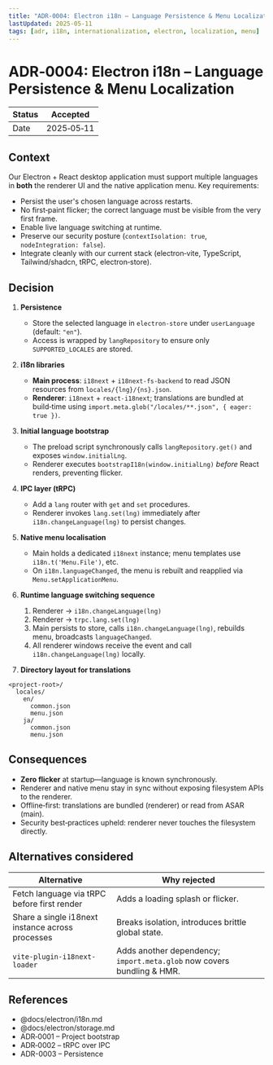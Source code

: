 ```yaml
---
title: "ADR‑0004: Electron i18n – Language Persistence & Menu Localization"
lastUpdated: 2025-05-11
tags: [adr, i18n, internationalization, electron, localization, menu]
---
```


# ADR‑0004: Electron i18n – Language Persistence & Menu Localization

| Status | Accepted   |
| ------ | ---------- |
| Date   | 2025‑05‑11 |

## Context

Our Electron + React desktop application must support multiple languages in **both** the renderer UI and the native application menu. Key requirements:

- Persist the user's chosen language across restarts.
- No first‑paint flicker; the correct language must be visible from the very first frame.
- Enable live language switching at runtime.
- Preserve our security posture (`contextIsolation: true`, `nodeIntegration: false`).
- Integrate cleanly with our current stack (electron‑vite, TypeScript, Tailwind/shadcn, tRPC, electron‑store).

## Decision

1. **Persistence**
   - Store the selected language in `electron-store` under `userLanguage` (default: `"en"`).
   - Access is wrapped by `langRepository` to ensure only `SUPPORTED_LOCALES` are stored.

2. **i18n libraries**
   - **Main process**: `i18next` + `i18next‑fs‑backend` to read JSON resources from `locales/{lng}/{ns}.json`.
   - **Renderer**: `i18next` + `react‑i18next`; translations are bundled at build‑time using `import.meta.glob("/locales/**.json", { eager: true })`.

3. **Initial language bootstrap**
   - The preload script synchronously calls `langRepository.get()` and exposes `window.initialLng`.
   - Renderer executes `bootstrapI18n(window.initialLng)` _before_ React renders, preventing flicker.

4. **IPC layer (tRPC)**
   - Add a `lang` router with `get` and `set` procedures.
   - Renderer invokes `lang.set(lng)` immediately after `i18n.changeLanguage(lng)` to persist changes.

5. **Native menu localisation**
   - Main holds a dedicated `i18next` instance; menu templates use `i18n.t('Menu.File')`, etc.
   - On `i18n.languageChanged`, the menu is rebuilt and reapplied via `Menu.setApplicationMenu`.

6. **Runtime language switching sequence**
   1. Renderer → `i18n.changeLanguage(lng)`
   2. Renderer → `trpc.lang.set(lng)`
   3. Main persists to store, calls `i18n.changeLanguage(lng)`, rebuilds menu, broadcasts `languageChanged`.
   4. All renderer windows receive the event and call `i18n.changeLanguage(lng)` locally.

7. **Directory layout for translations**

```text
<project-root>/
  locales/
    en/
      common.json
      menu.json
    ja/
      common.json
      menu.json
```

## Consequences

- **Zero flicker** at startup—language is known synchronously.
- Renderer and native menu stay in sync without exposing filesystem APIs to the renderer.
- Offline‑first: translations are bundled (renderer) or read from ASAR (main).
- Security best‑practices upheld: renderer never touches the filesystem directly.

## Alternatives considered

| Alternative                                      | Why rejected                                                           |
| ------------------------------------------------ | ---------------------------------------------------------------------- |
| Fetch language via tRPC before first render      | Adds a loading splash or flicker.                                      |
| Share a single i18next instance across processes | Breaks isolation, introduces brittle global state.                     |
| `vite-plugin-i18next-loader`                     | Adds another dependency; `import.meta.glob` now covers bundling & HMR. |

## References

- @docs/electron/i18n.md
- @docs/electron/storage.md
- ADR‑0001 – Project bootstrap
- ADR‑0002 – tRPC over IPC
- ADR-0003 – Persistence

